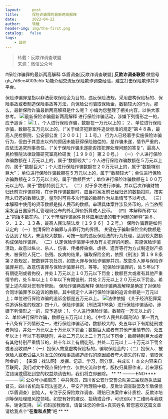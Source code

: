 ```yaml
---
layout:     post
title:      保险诈骗罪的最新两高解释
date:       2022-04-22
author:     转载
header-img: img/the-first.png
catalog:   false
tags:
    - 其他
---
```


<blockquote><p>转载：反欺诈调查联盟<br>
来源：微信公众号</p></blockquote>

#保险诈骗罪的最新两高解释
华盾调查[反欺诈调查联盟]
**反欺诈调查联盟**
微信号gh_7d6ee4003c5b
功能介绍交流反保险欺诈调查经验，建立打击保险欺诈共享平台。

保险诈骗罪是指以非法获取保险金为目的，违反保险法规，采用虚构保险标的、保险事故或者制造保险事故等方法，向保险公司骗取保险金，数额较大的行为。那么，最新保险诈骗最新两高解释是什么呢？
小编为您整理了相关内容，以供大家参考。
![]({{site.baseurl}}/postimg/L6usUGPiatBS6XxhOzRYcvdACdicOns0ep2zqSgrMvRFXBdWBy98E0LK5q0Ra1Jj3v02RDgrArH0SHIia9ia2SiciaTQ.jpeg)​
最新保险诈骗最新两高解释
进行保险诈骗活动，涉嫌下列情形之一的，应予追诉：
![]({{site.baseurl}}/postimg/L6usUGPiatBS6XxhOzRYcvdACdicOns0eptibRPrx1g9rr0OYoK1Xn6ROYvoo1iaQgV5o3gNAJHtkial5ZibiarSzP7AA.jpeg)​
１、个人进行保险诈骗，数额在一万元以上的；
２、单位进行保险诈骗，数额在五万元以上的。（“关于经济犯罪案件追诉标准的规定”第４８条，最高人民检察院、公安部公发［２００１］１１号。）
行为人已经着手实施保险诈骗行为，但由于其意志以外的原因未能获得保险赔偿的，是诈骗未遂，情节严重的，应依法追究刑事责任。（“关于保险诈骗未遂能否按犯罪处理问题的答复”，最高人民检察院法律政策研究室高检研发［１９９８］第２０号。）
（一）个人进行保险诈骗数额在１万元以上的，属于“数额较大”；个人进行保险诈骗数额在５万元以上的，属于“数额巨大”；个人进行保险诈骗数额在２０万元以上的，属于“数额特别巨大”；
单位进行保险诈骗数额在５万元以上的，属于“数额较大”；单位进行保险诈骗数额在２５万元以上的，属于“数额巨大”；单位进行保险诈骗数额在１００万元以上的，属于“数额特别巨大”。
（二）对于多次进行诈骗，并以后次诈骗财物归还前次诈骗财物，在计算诈骗数额时，应当将案发前已经归还的数额扣除，按实际未归还的数额认定，量刑时可将多次行骗的数额作为从重情节予以考虑。
（三）本解释中使用的货币数额是指人民币的数额。审理具体案件涉及外币的，应当依照案发当日国家外汇管理局公布的外汇牌价折算成人民币。
（四）本解释所称“以上”包括本数在内。（“关于审理诈骗案件具体应用法律的若干问题的解释”第８、９、１２、１３条，最高人民法院法发［１９９６］３２号。）
保险诈骗罪是如何认定的
（一）划清保险诈骗罪与非罪行为的界限。
关键在于骗取保险金的数额是否达到了较大，未达较大数额，可按一般的违反保险法的行为处理，达到较大数额构成保险诈骗罪。
（二）认定保险诈骗罪中涉及有关犯罪的问题。
实施保险诈骗活动，故意以纵火、杀人、伤害、传播传染病、虐待、遗弃等行为方式制造财产损失、被保险人死亡、伤残、疾病的结果，骗取保险金的，依照《刑法》第１９８条第２款规定，按数罪并罚处罚，如放火罪与保险诈骗罪并罚，故意杀人罪与保险诈骗罪并罚，故意伤害罪与保险诈骗罪并罚，等等。
犯保险诈骗罪的，处５年以下有期徒刑或者拘役，并处１万元以上１０万元以下罚金；数额巨大或者有其他严重情节的，处５年以上１０年以下有期徒刑，并处２万元以上２０万元以下罚金。希望上述内容对您有所帮助。
保险诈骗两高解释
保险诈骗两高解释是确定了对保险合同诈骗罪予以追诉的数额。其中规定个人进行保险诈骗的追诉金额是一万元以上；单位进行保险诈骗的追诉金额是五万元以上。
![]({{site.baseurl}}/postimg/L6usUGPiatBS6XxhOzRYcvdACdicOns0eppwQKoBiaZibibcYib8IPwiaT9wav7vghB1sia3Y0D89ydmdrRu2XFT1gPdOg.jpeg)​
法律依据
《关于经济犯罪案件追诉标准的规定》四十八、保险诈骗案（刑法第198条）进行保险诈骗活动，涉嫌下列情形之一的，应予追诉：1、个人进行保险诈骗，数额在一万元以上的；2、单位进行保险诈骗，数额在五万元以上的。《中华人民共和国刑法》第一百九十八条有下列情形之一，进行保险诈骗活动，数额较大的，处五年以下有期徒刑或者拘役，并处一万元以上十万元以下罚金；数额巨大或者有其他严重情节的，处五年以上十年以下有期徒刑，并处二万元以上二十万元以下罚金；数额特别巨大或者有其他特别严重情节的，处十年以上有期徒刑，并处二万元以上二十万元以下罚金或者没收财产：（一）投保人故意虚构保险标的，骗取保险金的；（二）投保人、被保险人或者受益人对发生的保险事故编造虚假的原因或者夸大损失的程度，骗取保险金的；
【来源：找法网】
发掘、记录、学习，同分享，共成长！
本文内容来自互联网，我们对文中观点保持中立、仅供交流和参考，版权归属原作者，若来源标注错误或侵犯到您的权益烦请告知，我们将立即删除。
**
**
———END****———
![]({{site.baseurl}}/postimg/L6usUGPiatBSs5Yxdp5NU9dpdqWanE7Mq7XpTo0mwlia1gia9NNFGTRYKdpVvrK2KgpAPictg52F8U9sicXI1jQ1dzA.jpeg)
公众号小编周杰：中共党员，四川省公安厅交警总队第三届规范执法监督员，四川省机动车司法鉴定人，平安产险理赔中级，反欺诈调查联盟及华盾保信（华盾调查）创始人，专注于反保险欺诈调查、理赔已决案件审计质检、反欺诈培训等保险理赔风控领域。如您有好的建议、投稿或合作，可识别以下二维码与我联系，谢谢支持。
![]({{site.baseurl}}/postimg/L6usUGPiatBS3wrVRuWQYeic3juNbQs2kiaCeq6U3Y7sobzUaIjwichkaPNyMQzDdM5fXhxqgA74BJYGaLDib5TIqKA.jpeg)
扫码加我微信，请备注您的单位+真实姓名
若您喜欢这篇文章
请给我点个“**在看和点赞**”吧
**
**
